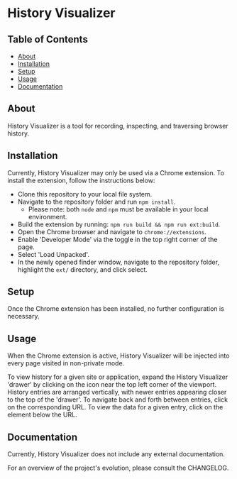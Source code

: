# History Visualizer

## Table of Contents
- [About](#about)
- [Installation](#installation)
- [Setup](#setup)
- [Usage](#usage)
- [Documentation](#documentation)

## About
History Visualizer is a tool for recording, inspecting, and traversing browser history.

## Installation
Currently, History Visualizer may only be used via a Chrome extension. To install the extension, follow the instructions below:

- Clone this repository to your local file system.
- Navigate to the repository folder and run `npm install`.
  - Please note: both `node` and `npm` must be available in your local environment.
- Build the extension by running: `npm run build && npm run ext:build`.
- Open the Chrome browser and navigate to `chrome://extensions`.
- Enable 'Developer Mode' via the toggle in the top right corner of the page.
- Select 'Load Unpacked'.
- In the newly opened finder window, navigate to the repository folder, highlight the `ext/` directory, and click select.

## Setup
Once the Chrome extension has been installed, no further configuration is necessary.

## Usage
When the Chrome extension is active, History Visualizer will be injected into every page visited in non-private mode.

To view history for a given site or application, expand the History Visualizer 'drawer' by clicking on the icon near the top left corner of the viewport. History entries are arranged vertically, with newer entries appearing closer to the top of the 'drawer'. To navigate back and forth between entries, click on the corresponding URL. To view the data for a given entry, click on the element below the URL.

## Documentation
Currently, History Visualizer does not include any external documentation.

For an overview of the project's evolution, please consult the CHANGELOG.
